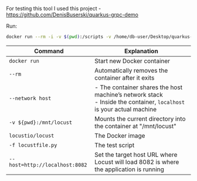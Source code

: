 For testing this tool I used this project - https://github.com/DenisBuserski/quarkus-grpc-demo

Run:
```bash
docker run --rm -i -v $(pwd):/scripts -v /home/db-user/Desktop/quarkus-grpc-demo/src/main/proto:/proto -w /scripts --network=host grafana/k6 run test-k6.js
```

| Command                        | Explanation                                                                                                           |
| ------------------------------ | --------------------------------------------------------------------------------------------------------------------- |
| `docker run`                   | Start new Docker container                                                                                            |
| `--rm`                         | Automatically removes the container after it exits                                                                    |
| `--network host`               | - The container shares the host machine’s network stack<br>- Inside the container, `localhost` is your actual machine |
| `-v ${pwd}:/mnt/locust`        | Mounts the current directory into the container at "/mnt/locust"                                                      |
| `locustio/locust`              | The Docker image                                                                                                      |
| `-f locustfile.py`             | The test script                                                                                                       |
| `--host=http://localhost:8082` | Set the target host URL where Locust will load 8082 is where the application is running                               |
